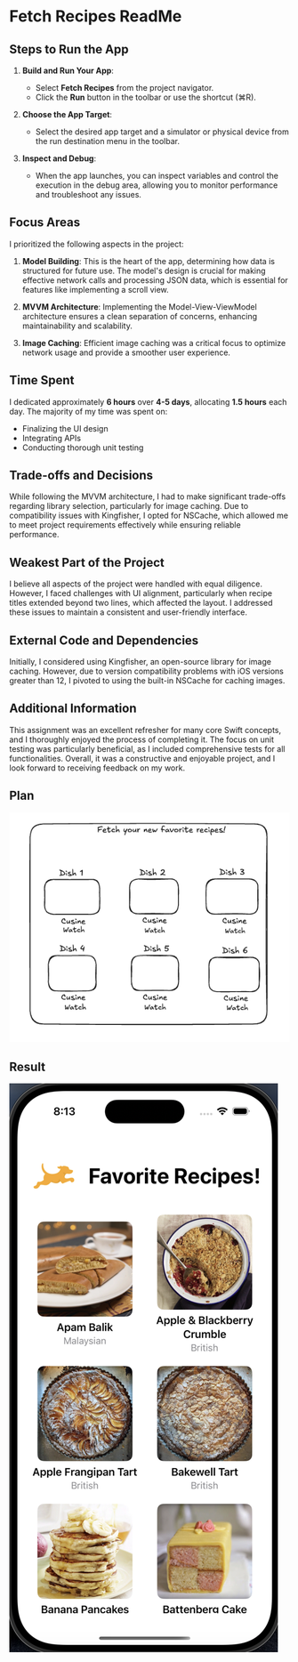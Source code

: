 # Fetch Recipes ReadMe

## Steps to Run the App

1. **Build and Run Your App**:
   - Select **Fetch Recipes** from the project navigator.
   - Click the **Run** button in the toolbar or use the shortcut (⌘R).
   
2. **Choose the App Target**:
   - Select the desired app target and a simulator or physical device from the run destination menu in the toolbar.

3. **Inspect and Debug**:
   - When the app launches, you can inspect variables and control the execution in the debug area, allowing you to monitor performance and troubleshoot any issues.

## Focus Areas
I prioritized the following aspects in the project:

1. **Model Building**: This is the heart of the app, determining how data is structured for future use. The model's design is crucial for making effective network calls and processing JSON data, which is essential for features like implementing a scroll view.

2. **MVVM Architecture**: Implementing the Model-View-ViewModel architecture ensures a clean separation of concerns, enhancing maintainability and scalability.

3. **Image Caching**: Efficient image caching was a critical focus to optimize network usage and provide a smoother user experience.

## Time Spent
I dedicated approximately **6 hours** over **4-5 days**, allocating **1.5 hours** each day. The majority of my time was spent on:
- Finalizing the UI design
- Integrating APIs
- Conducting thorough unit testing

## Trade-offs and Decisions
While following the MVVM architecture, I had to make significant trade-offs regarding library selection, particularly for image caching. Due to compatibility issues with Kingfisher, I opted for NSCache, which allowed me to meet project requirements effectively while ensuring reliable performance.

## Weakest Part of the Project
I believe all aspects of the project were handled with equal diligence. However, I faced challenges with UI alignment, particularly when recipe titles extended beyond two lines, which affected the layout. I addressed these issues to maintain a consistent and user-friendly interface.

## External Code and Dependencies
Initially, I considered using Kingfisher, an open-source library for image caching. However, due to version compatibility problems with iOS versions greater than 12, I pivoted to using the built-in NSCache for caching images.

## Additional Information
This assignment was an excellent refresher for many core Swift concepts, and I thoroughly enjoyed the process of completing it. The focus on unit testing was particularly beneficial, as I included comprehensive tests for all functionalities. Overall, it was a constructive and enjoyable project, and I look forward to receiving feedback on my work.


## Plan 
![UI Building Plan](Results/Plan.png)


## Result 
![Final Results](Results/FinalUI.png)



